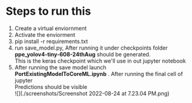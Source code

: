 # Steps to run this

1) Create a virtual enviornment
2) Activate the enviorment
3) pip install -r requirements.txt
4) run save_model.py, After running it under checkpoints folder **ppe_yolov4-tiny-608-24thAug** should be generated.
    <br>This is the keras checkpoint which we'll use in out jupyter notebook
5) After running the save model launch **PortExistingModelToCoreML.ipynb** . After running the final cell of jupyter
   <br>Predictions should be visible
<br>![](./screenshots/Screenshot 2022-08-24 at 7.23.04 PM.png)

   